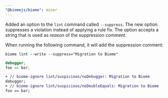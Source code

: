 ```yaml
---
"@biomejs/biome": minor
---
```


Added an option to the `lint` command called `--suppress`. The new option suppresses a violation instead of applying a rule fix. The option accepts a string that is used as *reason* of the suppression comment.

When running the following command, it will add the suppression comment:

```shell
biome lint --write --suppress="Migration to Biome"
```

```js
debugger;
foo == bar;
```

```diff
+ // biome-ignore lint/suspicious/noDebugger: Migration to Biome
debugger;
+ // biome-ignore lint/suspicious/noDoubleEquals: Migration to Biome
foo == bar;
```

